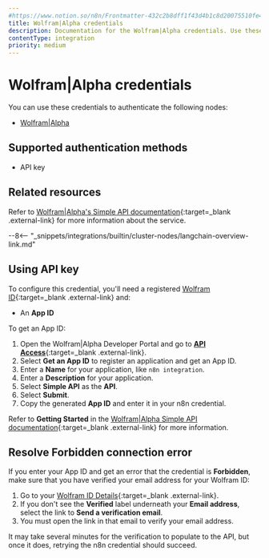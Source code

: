 ```yaml
---
#https://www.notion.so/n8n/Frontmatter-432c2b8dff1f43d4b1c8d20075510fe4
title: Wolfram|Alpha credentials
description: Documentation for the Wolfram|Alpha credentials. Use these credentials to authenticate Wolfram|Alpha in n8n, a workflow automation platform.
contentType: integration
priority: medium
---
```


# Wolfram|Alpha credentials

You can use these credentials to authenticate the following nodes:

* [Wolfram|Alpha](/integrations/builtin/cluster-nodes/sub-nodes/n8n-nodes-langchain.toolwolframalpha/)

## Supported authentication methods

- API key

## Related resources

Refer to [Wolfram|Alpha's Simple API documentation](https://products.wolframalpha.com/simple-api/documentation){:target=_blank .external-link} for more information about the service.

--8<-- "_snippets/integrations/builtin/cluster-nodes/langchain-overview-link.md"

## Using API key

To configure this credential, you'll need a registered [Wolfram ID](https://account.wolfram.com){:target=_blank .external-link} and:

- An **App ID**

To get an App ID:

1. Open the Wolfram|Alpha Developer Portal and go to [**API Access**](https://developer.wolframalpha.com/access){:target=_blank .external-link}.
2. Select **Get an App ID** to register an application and get an App ID.
3. Enter a **Name** for your application, like `n8n integration`.
4. Enter a **Description** for your application.
5. Select **Simple API** as the **API**.
6. Select **Submit**.
6. Copy the generated **App ID** and enter it in your n8n credential.

Refer to **Getting Started** in the [Wolfram|Alpha Simple API documentation](https://products.wolframalpha.com/simple-api/documentation){:target=_blank .external-link} for more information.

## Resolve Forbidden connection error

If you enter your App ID and get an error that the credential is **Forbidden**, make sure that you have verified your email address for your Wolfram ID:

1. Go to your [Wolfram ID Details](https://account.wolfram.com/wolframid){:target=_blank .external-link}.
2. If you don't see the **Verified** label underneath your **Email address**, select the link to **Send a verification email**.
3. You must open the link in that email to verify your email address.

It may take several minutes for the verification to populate to the API, but once it does, retrying the n8n credential should succeed.
